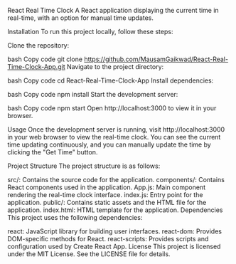 React Real Time Clock
A React application displaying the current time in real-time, with an option for manual time updates.

Installation
To run this project locally, follow these steps:

Clone the repository:

bash
Copy code
git clone https://github.com/MausamGaikwad/React-Real-Time-Clock-App.git
Navigate to the project directory:

bash
Copy code
cd React-Real-Time-Clock-App
Install dependencies:

bash
Copy code
npm install
Start the development server:

bash
Copy code
npm start
Open http://localhost:3000 to view it in your browser.

Usage
Once the development server is running, visit http://localhost:3000 in your web browser to view the real-time clock. You can see the current time updating continuously, and you can manually update the time by clicking the "Get Time" button.

Project Structure
The project structure is as follows:

src/: Contains the source code for the application.
components/: Contains React components used in the application.
App.js: Main component rendering the real-time clock interface.
index.js: Entry point for the application.
public/: Contains static assets and the HTML file for the application.
index.html: HTML template for the application.
Dependencies
This project uses the following dependencies:

react: JavaScript library for building user interfaces.
react-dom: Provides DOM-specific methods for React.
react-scripts: Provides scripts and configuration used by Create React App.
License
This project is licensed under the MIT License. See the LICENSE file for details.